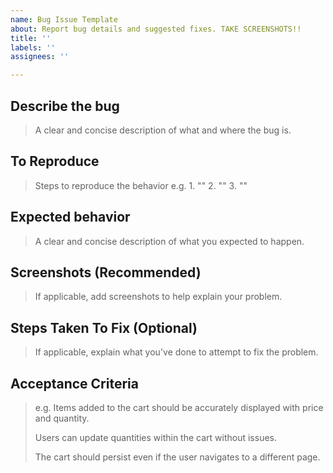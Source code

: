 ```yaml
---
name: Bug Issue Template
about: Report bug details and suggested fixes. TAKE SCREENSHOTS!!
title: ''
labels: ''
assignees: ''

---
```


## Describe the bug
> A clear and concise description of what and where the bug is.

## To Reproduce
> Steps to reproduce the behavior e.g. 1. "" 2. "" 3. ""

## Expected behavior
> A clear and concise description of what you expected to happen.

## Screenshots (Recommended)
> If applicable, add screenshots to help explain your problem.

## Steps Taken To Fix (Optional)
> If applicable, explain what you've done to attempt to fix the problem.

## Acceptance Criteria
> e.g. Items added to the cart should be accurately displayed with price and quantity.
> 
> Users can update quantities within the cart without issues.
> 
> The cart should persist even if the user navigates to a different page. 
